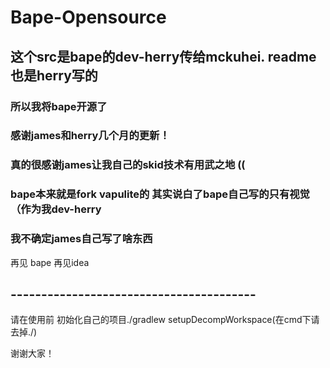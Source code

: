 # Bape-Opensource

## 这个src是bape的dev-herry传给mckuhei. readme也是herry写的

### 所以我将bape开源了
### 感谢james和herry几个月的更新！
### 真的很感谢james让我自己的**skid**技术有用武之地 ((
### bape本来就是fork vapulite的 其实说白了bape自己写的只有视觉（作为我dev-herry
### 我不确定james自己写了啥东西

再见 bape 再见idea

## ----------------------------------------

请在使用前
初始化自己的项目./gradlew setupDecompWorkspace(在cmd下请去掉./)

谢谢大家！
